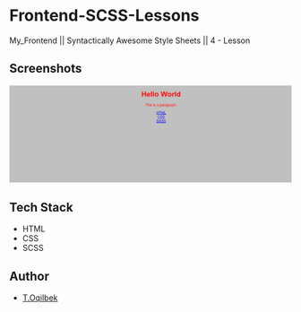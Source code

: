 # Frontend-SCSS-Lessons
My_Frontend || Syntactically Awesome Style Sheets || 4 - Lesson

## Screenshots

![Lesson - 4](./img/img.jpg)

## Tech Stack

- HTML
- CSS
- SCSS

## Author

- [T.Oqilbek](https://www.github.com/tolqinov-o)
